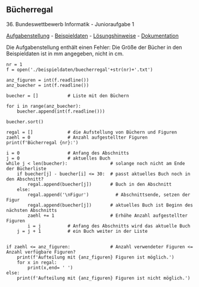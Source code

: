 ## Bücherregal

36\. Bundeswettbewerb Informatik - Junioraufgabe 1

[Aufgabenstellung](buecherregal.pdf) - [Beispieldaten](beispieldaten.md) - [Lösungshinweise](buecherregal_loesung.pdf) -
[Dokumentation](buecherregal_docu.md)

Die Aufgabenstellung enthält einen Fehler:
Die Größe der Bücher in den Beispieldaten ist in mm angegeben, nicht in cm.

```
nr = 1
f = open('./beispieldaten/buecherregal'+str(nr)+'.txt')

anz_figuren = int(f.readline())
anz_buecher = int(f.readline())

buecher = []           # Liste mit den Büchern

for i in range(anz_buecher):
    buecher.append(int(f.readline()))

buecher.sort()

regal = []             # die Aufstellung von Büchern und Figuren
zaehl = 0              # Anzahl aufgestellter Figuren
print(f'Bücherregal {nr}:')

i = 0                  # Anfang des Abschnitts
j = 0                  # aktuelles Buch
while j < len(buecher):                # solange noch nicht am Ende der Bücherliste
    if buecher[j] - buecher[i] <= 30:  # passt aktuelles Buch noch in den Abschnitt?
        regal.append(buecher[j])       # Buch in den Abschnitt
    else:
        regal.append('\nFigur')          # Abschnittsende, setzen der Figur
        regal.append(buecher[j])       # aktuelles Buch ist Beginn des nächsten Abschnitts
        zaehl += 1                     # Erhöhe Anzahl aufgestellter Figuren
        i = j          # Anfang des Abschnitts wird das aktuelle Buch
    j = j + 1          # ein Buch weiter in der Liste


if zaehl <= anz_figuren:               # Anzahl verwendeter Figuren <= Anzahl verfügbare Figuren?
    print(f'Aufteilung mit {anz_figuren} Figuren ist möglich.')
    for x in regal:
        print(x,end= ' ')
else:
    print(f'Aufteilung mit {anz_figuren} Figuren ist nicht möglich.')

```
